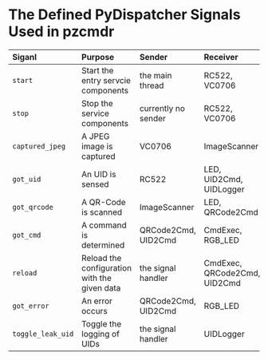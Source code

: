 The Defined PyDispatcher Signals Used in pzcmdr
===============================================

| Siganl | Purpose | Sender | Receiver |
|:-------|:--------|:-------|:---------|
|`start`| Start the entry servcie components | the main thread | RC522, VC0706 |
|`stop`| Stop the service components | currently no sender | RC522, VC0706 |
|`captured_jpeg`| A JPEG image is captured | VC0706 | ImageScanner |
|`got_uid`| An UID is sensed | RC522 | LED, UID2Cmd, UIDLogger |
|`got_qrcode`| A QR-Code is scanned | ImageScanner | LED, QRCode2Cmd  |
|`got_cmd`| A command is determined | QRCode2Cmd, UID2Cmd | CmdExec, RGB_LED |
|`reload`| Reload the configuration with the given data | the signal handler | CmdExec, QRCode2Cmd, UID2Cmd |
|`got_error`| An error occurs | QRCode2Cmd, UID2Cmd | RGB_LED |
|`toggle_leak_uid`| Toggle the logging of UIDs | the signal handler | UIDLogger |
